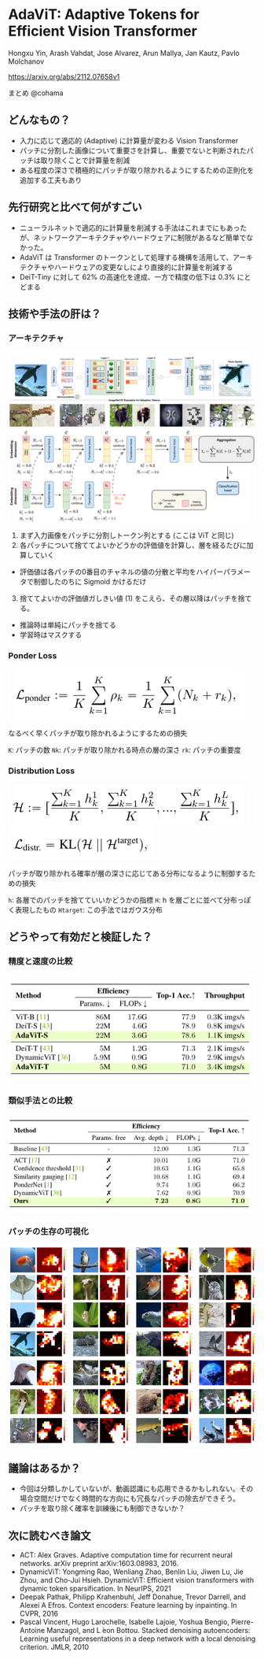 AdaViT: Adaptive Tokens for Efficient Vision Transformer
======

Hongxu Yin, Arash Vahdat, Jose Alvarez, Arun Mallya, Jan Kautz, Pavlo Molchanov

https://arxiv.org/abs/2112.07658v1

まとめ @cohama


## どんなもの？

- 入力に応じて適応的 (Adaptive) に計算量が変わる Vision Transformer
- パッチに分割した画像について重要さを計算し、重要でないと判断されたパッチは取り除くことで計算量を削減
- ある程度の深さで積極的にパッチが取り除かれるようにするための正則化を追加する工夫もあり

## 先行研究と比べて何がすごい

- ニューラルネットで適応的に計算量を削減する手法はこれまでにもあったが、ネットワークアーキテクチャやハードウェアに制限があるなど簡単でなかった。
- AdaViT は Transformer のトークンとして処理する機構を活用して、アーキテクチャやハードウェアの変更なしにより直接的に計算量を削減する
- DeiT-Tiny に対して 62% の高速化を達成、一方で精度の低下は 0.3% にとどまる

## 技術や手法の肝は？

### アーキテクチャ

![](./ada_vit/arch.png)
![](./ada_vit/adavit.png)

1. まず入力画像をパッチに分割しトークン列とする (ここは ViT と同じ)
2. 各パッチについて捨ててよいかどうかの評価値を計算し、層を経るたびに加算していく
  - 評価値は各パッチの0番目のチャネルの値の分散と平均をハイパーパラメータで制御したのちに Sigmoid かけるだけ
3. 捨ててよいかの評価値ガしきい値 (1) をこえら、その層以降はパッチを捨てる。
  - 推論時は単純にパッチを捨てる
  - 学習時はマスクする

### Ponder Loss

![](./ada_vit/ponder_loss.png)

なるべく早くパッチが取り除かれるようにするための損失

`K`: パッチの数
`Nk`: パッチが取り除かれる時点の層の深さ
`rk`: パッチの重要度

### Distribution Loss

![](./ada_vit/dist_loss1.png)
![](./ada_vit/dist_loss2.png)

パッチが取り除かれる確率が層の深さに応じてある分布になるように制御するための損失

`h`: 各層でのパッチを捨てていいかどうかの指標
`H`: h を層ごとに並べて分布っぽく表現したもの
`Htarget`: この手法ではガウス分布

## どうやって有効だと検証した？

### 精度と速度の比較

![](./ada_vit/result1.png)

### 類似手法との比較

![](./ada_vit/result2.png)

### パッチの生存の可視化

![](./ada_vit/result3.png)

## 議論はあるか？

- 今回は分類しかしていないが、動画認識にも応用できるかもしれない。その場合空間だけでなく時間的な方向にも冗長なパッチの除去ができそう。
- パッチを取り除く確率を訓練後にも制御できないか？

## 次に読むべき論文

- ACT: Alex Graves. Adaptive computation time for recurrent neural networks. arXiv preprint arXiv:1603.08983, 2016.
- DynamicViT: Yongming Rao, Wenliang Zhao, Benlin Liu, Jiwen Lu, Jie Zhou, and Cho-Jui Hsieh. DynamicViT: Efficient vision transformers with dynamic token sparsification. In NeurIPS, 2021
- Deepak Pathak, Philipp Krahenbuhl, Jeff Donahue, Trevor Darrell, and Alexei A Efros. Context encoders: Feature learning by inpainting. In CVPR, 2016
- Pascal Vincent, Hugo Larochelle, Isabelle Lajoie, Yoshua Bengio, Pierre-Antoine Manzagol, and L ́eon Bottou. Stacked denoising autoencoders: Learning useful representations in a deep network with a local denoising criterion. JMLR, 2010

